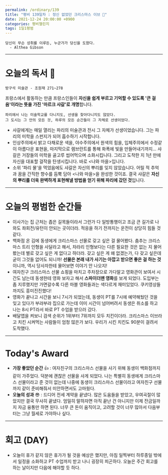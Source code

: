 ```yaml
---
permalink: /ordinary/139
title: "평비 139일차 : 정신 없었던 크리스마스 이브 🎄"
date: 2021-12-24 20:00:00 +0900
categories: 평비챌린지
tags: 1일1평범
---
```

```
당신이 무슨 성취를 이루든, 누군가가 당신을 도왔다.
  - Althea Gibson
```

---
# 오늘의 독서 📕
`방구석 미술관 - 조원재 271~278`  

프랑스에서 활동하는 만큼 프랑스인들이 **자신을 쉽게 부르고 기억할 수 있도록 '큰 걸음'이라는 뜻을 가진 '마르크 샤갈'로 개명**합니다.  

```
파리에서 나는 미술학교를 다니지도, 선생을 찾아다니지도 않았다.
그 도시는 그 안의 모든 것, 하루의 모든 순간들이 그 자체로 선생이었다.
```

- 샤갈에게는 매일 열리는 파리의 미술관과 전시 그 자체가 선생이었습니다. 그는 파리의 미학을 스펀지가 되어 흡수하기 시작합니다.
- 인상주의에서 밝고 다채로운 색을, 야수주의에서 원색의 힘을, 입체주의에서 수정같이 아름다운 표현을, 마지막으로 렘브란트를 통해 화폭에 빛을 만들어내기까지... 샤갈은 거장들의 미학을 골고루 씹어먹으며 소화시킵니다. 그리고 도착한 지 1년 만에 자신을 대표할 걸작을 탄생시킵니다. 바로 <나와 마을>입니다.
- 소위 '파리 물'을 먹었음에도 샤갈은 자신의 뿌리를 잊지 않았습니다. 어릴 적 추억과 꿈을 간직한 향수를 듬뿍 담아 <나와 마을>을 완성한 것이죠. 결국 샤갈은 **자신의 뿌리를 더욱 완벽하게 표현해낼 방법을 얻기 위해 파리에 갔던 것**입니다.

---
# 오늘의 평범한 순간들
- 이사가는 집 근처는 좁은 길목들이라서 그런가 다 일방통행이고 조금 큰 길가로 나와도 좌회전/유턴이 안되는 곳이더라. 적응을 하기 전까지는 운전이 상당히 힘들 것 같다.
- 백화점 온 김에 동생에게 크리스마스 선물로 갖고 싶은 걸 물어봤다. 춤추는 크리스마스 트리 인형을 사달라고 해서, 차라리 인형보다는 다른 필요한 것은 없는 지 물어봤는데 별로 갖고 싶은 게 없다고 하더라. 갖고 싶은 게 왜 없겠는가, 다 갖고 싶은데 굳이 그것들 없어도 되니까! **선물은 본래 내가 사기는 아깝고 받으면 좋은 걸 하는 것**이니까, 역시 당사자한테 물어보면 이야기 안 나오지!
- 여자친구 크리스마스 선물 쇼핑을 마치고 주차장으로 가다말고 영화관이 보여서 시간도 남는데 동생한테 영화 보자고 해서 **스파이더맨 영화**를 보게 되었다. 도입부는 좀 지루했지만 가면갈수록 다른 마블 영화들과는 색다르게 재미있었다. 쿠키영상들까지도 흥미진진했다!
- 영화가 끝나고 시간을 보니 7시가 되었는데, 동생이 PT를 7시에 예약해뒀던 것을 잊고 있다가 부랴부랴 집으로 가는데 이미 시간이 넘어버려서 동생은 취소를 하고 나는 8시 PT라서 바로 PT 수업을 받으러 갔다.
- 배달앱을 켜보니 검색 순위가 1위부터 7위까지 모두 치킨이더라. 크리스마스 이브라고 치킨 시켜먹는 사람들이 엄청 많은가 보다. 우리가 시킨 치킨도 90분이 걸려서 도착했다.

---
# Today's Award
- **가장 좋았던 순간** 👍 : 여자친구의 크리스마스 선물을 사기 위해 동생이 백화점까지 같이 가주었다. 덕분에 괜찮은 선물을 사게 되었다. 나는 특별히 동생에게 크리스마스 선물이라고 준 것이 없는데 나중에 동생이 크리스마스 선물이라고 여자친구 선물까지 같이 준비해줘서 미안하면서도 고마웠다.
- **오늘의 성과** 😎 : 드디어 전세 계약을 끝냈다. 많은 도움들을 받았고, 우여곡절이 많았지만 결국 무사히 끝냈다. 엄밀히 말하자면 아직 끝난 건 아니지만 이제 잔금일까지 자금 융통만 하면 된다. 너무 큰 돈이 움직이고, 고려할 것이 너무 많아서 다음부터는 그냥 월세로 가야하나 싶다.

---
# 회고 (DAY)
- 오늘이 휴가 같지 않은 휴가가 될 것을 예상은 했지만, 아침 일찍부터 하루종일 밖에서 일정을 소화하고 PT 수업까지 받고 나니 굉장히 피곤하다. 오늘은 주간 회고를 하는 날이지만 다음에 해야할 듯 하다.
